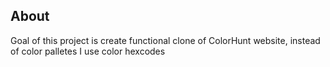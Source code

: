 ## About
Goal of this project is create functional clone of
ColorHunt website, instead of color palletes I use
color hexcodes


